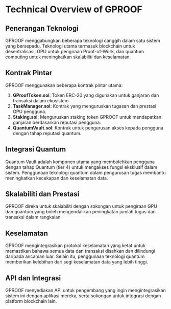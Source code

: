 # Technical Overview of GPROOF

## Penerangan Teknologi
GPROOF menggabungkan beberapa teknologi canggih dalam satu sistem yang bersepadu. Teknologi utama termasuk blockchain untuk desentralisasi, GPU untuk pengiraan Proof-of-Work, dan quantum computing untuk meningkatkan skalabiliti dan keselamatan.

## Kontrak Pintar
GPROOF menggunakan beberapa kontrak pintar utama:
1. **GProofToken.sol**: Token ERC-20 yang digunakan untuk ganjaran dan transaksi dalam ekosistem.
2. **TaskManager.sol**: Kontrak yang menguruskan tugasan dan prestasi GPU pengguna.
3. **Staking.sol**: Menguruskan staking token GPROOF untuk mendapatkan ganjaran berdasarkan reputasi pengguna.
4. **QuantumVault.sol**: Kontrak untuk pengurusan akses kepada pengguna dengan tahap reputasi quantum.

## Integrasi Quantum
Quantum Vault adalah komponen utama yang membolehkan pengguna dengan tahap Quantum (tier 4) untuk mengakses fungsi eksklusif dalam sistem. Penggunaan teknologi quantum dalam pengurusan tugas membantu meningkatkan kecekapan dan keselamatan data.

## Skalabiliti dan Prestasi
GPROOF direka untuk skalabiliti dengan sokongan untuk pengiraan GPU dan quantum yang boleh mengendalikan peningkatan jumlah tugas dan transaksi dalam rangkaian.

## Keselamatan
GPROOF mengintegrasikan protokol keselamatan yang ketat untuk memastikan bahawa semua data dan transaksi disahkan dan dilindungi daripada ancaman luar. Selain itu, penggunaan teknologi quantum memberikan kelebihan dari segi keselamatan data yang lebih tinggi.

## API dan Integrasi
GPROOF menyediakan API untuk pengembang yang ingin mengintegrasikan sistem ini dengan aplikasi mereka, serta sokongan untuk integrasi dengan platform blockchain lain.
